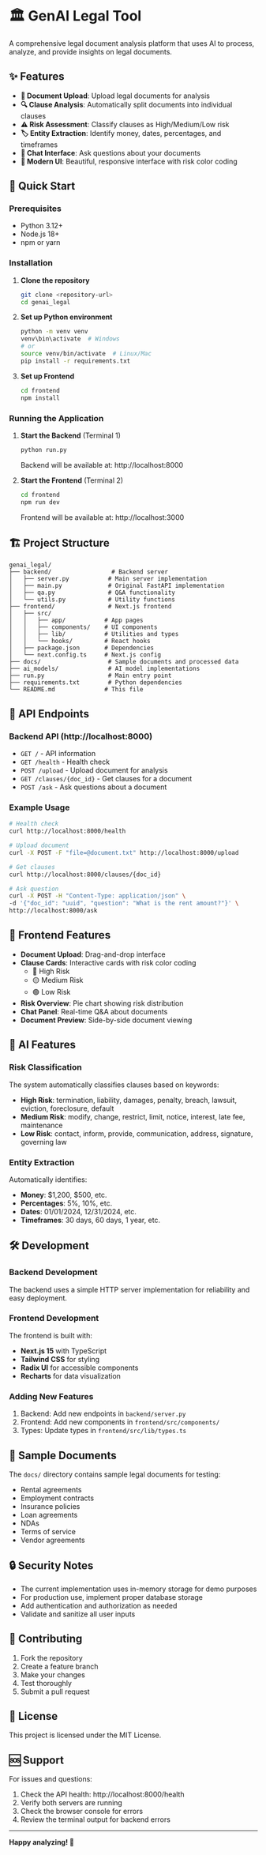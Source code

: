 # 🏛️ GenAI Legal Tool

A comprehensive legal document analysis platform that uses AI to process, analyze, and provide insights on legal documents.

## ✨ Features

- **📄 Document Upload**: Upload legal documents for analysis
- **🔍 Clause Analysis**: Automatically split documents into individual clauses
- **⚠️ Risk Assessment**: Classify clauses as High/Medium/Low risk
- **🏷️ Entity Extraction**: Identify money, dates, percentages, and timeframes
- **💬 Chat Interface**: Ask questions about your documents
- **🎨 Modern UI**: Beautiful, responsive interface with risk color coding

## 🚀 Quick Start

### Prerequisites
- Python 3.12+
- Node.js 18+
- npm or yarn

### Installation

1. **Clone the repository**
   ```bash
   git clone <repository-url>
   cd genai_legal
   ```

2. **Set up Python environment**
   ```bash
   python -m venv venv
   venv\bin\activate  # Windows
   # or
   source venv/bin/activate  # Linux/Mac
   pip install -r requirements.txt
   ```

3. **Set up Frontend**
   ```bash
   cd frontend
   npm install
   ```

### Running the Application

1. **Start the Backend** (Terminal 1)
   ```bash
   python run.py
   ```
   Backend will be available at: http://localhost:8000

2. **Start the Frontend** (Terminal 2)
   ```bash
   cd frontend
   npm run dev
   ```
   Frontend will be available at: http://localhost:3000

## 🏗️ Project Structure

```
genai_legal/
├── backend/                 # Backend server
│   ├── server.py           # Main server implementation
│   ├── main.py             # Original FastAPI implementation
│   ├── qa.py               # Q&A functionality
│   └── utils.py            # Utility functions
├── frontend/               # Next.js frontend
│   ├── src/
│   │   ├── app/           # App pages
│   │   ├── components/    # UI components
│   │   ├── lib/           # Utilities and types
│   │   └── hooks/         # React hooks
│   ├── package.json       # Dependencies
│   └── next.config.ts     # Next.js config
├── docs/                   # Sample documents and processed data
├── ai_models/              # AI model implementations
├── run.py                  # Main entry point
├── requirements.txt        # Python dependencies
└── README.md              # This file
```

## 🔧 API Endpoints

### Backend API (http://localhost:8000)

- `GET /` - API information
- `GET /health` - Health check
- `POST /upload` - Upload document for analysis
- `GET /clauses/{doc_id}` - Get clauses for a document
- `POST /ask` - Ask questions about a document

### Example Usage

   ```bash
# Health check
curl http://localhost:8000/health

# Upload document
curl -X POST -F "file=@document.txt" http://localhost:8000/upload

# Get clauses
curl http://localhost:8000/clauses/{doc_id}

# Ask question
curl -X POST -H "Content-Type: application/json" \
  -d '{"doc_id": "uuid", "question": "What is the rent amount?"}' \
  http://localhost:8000/ask
```

## 🎨 Frontend Features

- **Document Upload**: Drag-and-drop interface
- **Clause Cards**: Interactive cards with risk color coding
  - 🔴 High Risk
  - 🟡 Medium Risk  
  - 🟢 Low Risk
- **Risk Overview**: Pie chart showing risk distribution
- **Chat Panel**: Real-time Q&A about documents
- **Document Preview**: Side-by-side document viewing

## 🧠 AI Features

### Risk Classification
The system automatically classifies clauses based on keywords:

- **High Risk**: termination, liability, damages, penalty, breach, lawsuit, eviction, foreclosure, default
- **Medium Risk**: modify, change, restrict, limit, notice, interest, late fee, maintenance
- **Low Risk**: contact, inform, provide, communication, address, signature, governing law

### Entity Extraction
Automatically identifies:
- **Money**: $1,200, $500, etc.
- **Percentages**: 5%, 10%, etc.
- **Dates**: 01/01/2024, 12/31/2024, etc.
- **Timeframes**: 30 days, 60 days, 1 year, etc.

## 🛠️ Development

### Backend Development
The backend uses a simple HTTP server implementation for reliability and easy deployment.

### Frontend Development
The frontend is built with:
- **Next.js 15** with TypeScript
- **Tailwind CSS** for styling
- **Radix UI** for accessible components
- **Recharts** for data visualization

### Adding New Features
1. Backend: Add new endpoints in `backend/server.py`
2. Frontend: Add new components in `frontend/src/components/`
3. Types: Update types in `frontend/src/lib/types.ts`

## 📝 Sample Documents

The `docs/` directory contains sample legal documents for testing:
- Rental agreements
- Employment contracts
- Insurance policies
- Loan agreements
- NDAs
- Terms of service
- Vendor agreements

## 🔒 Security Notes

- The current implementation uses in-memory storage for demo purposes
- For production use, implement proper database storage
- Add authentication and authorization as needed
- Validate and sanitize all user inputs

## 🤝 Contributing

1. Fork the repository
2. Create a feature branch
3. Make your changes
4. Test thoroughly
5. Submit a pull request

## 📄 License

This project is licensed under the MIT License.

## 🆘 Support

For issues and questions:
1. Check the API health: http://localhost:8000/health
2. Verify both servers are running
3. Check the browser console for errors
4. Review the terminal output for backend errors

---

**Happy analyzing! 🎉**